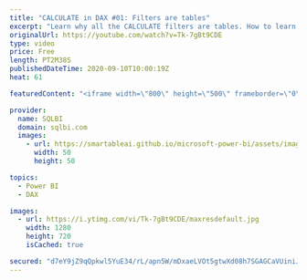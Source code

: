 ```yaml
---
title: "CALCULATE in DAX #01: Filters are tables"
excerpt: "Learn why all the CALCULATE filters are tables. How to learn DAX: https://www.sqlbi.com/guides/dax/?aff=yt The definitive guide to DAX: https://www.sqlbi.com/books/the-definitive-guide-to-dax-2nd-edition/?aff=yt CALCULATE function: https://dax.guide/calculate/?aff=yt"
originalUrl: https://youtube.com/watch?v=Tk-7gBt9CDE
type: video
price: Free
length: PT2M38S
publishedDateTime: 2020-09-10T10:00:19Z
heat: 61

featuredContent: "<iframe width=\"800\" height=\"500\" frameborder=\"0\" src=\"https://www.youtube.com/embed/Tk-7gBt9CDE\" allow=\"accelerometer; autoplay; encrypted-media; gyroscope; picture-in-picture\" allowfullscreen></iframe>"

provider:
  name: SQLBI
  domain: sqlbi.com
  images:
    - url: https://smartableai.github.io/microsoft-power-bi/assets/images/organizations/sqlbi.com-50x50.jpg
      width: 50
      height: 50

topics:
  - Power BI
  - DAX

images:
  - url: https://i.ytimg.com/vi/Tk-7gBt9CDE/maxresdefault.jpg
    width: 1280
    height: 720
    isCached: true

secured: "d7eY9jZ9qQpkwl5YuE34/rL/apn5W/mDxaeLVOt5gtwXd08h7SGAGCaVUiniJqq1d4Z45Fa1tev3LsNhr0B9Z1buoqNbKsvePaArlKUKLroU+EdZ7qtIoDml4It5IGDz6GmiRutT9IHILqy/C83GdQVjDyDalu0vXlPQmSBPE+5xhiCzfHVsBCac9LrYGN409j6OG/Cw0bgqRYsie3dee2z7AxprUv8cwA0DY7vg9PPw7DUmqt5BG2NNs5wDcHMzaitENZf+6X9dXnLqFSH7i7/xXgIt4b+WWYbUwmsHSakWM7v8bgxivRZ7zWk2HhFXOA517x6Gioe8r9N8Mr227uv34eACM+1DS+afiN7rUnTO6PhlJ5npA534jJMe0qTwAF4GzK33QBk+5xB00xCPKJz2SIBWCFz79pr/BLSIZ+c=;ZaZdp4R7fORKYU8LMe3uug=="
---
```


